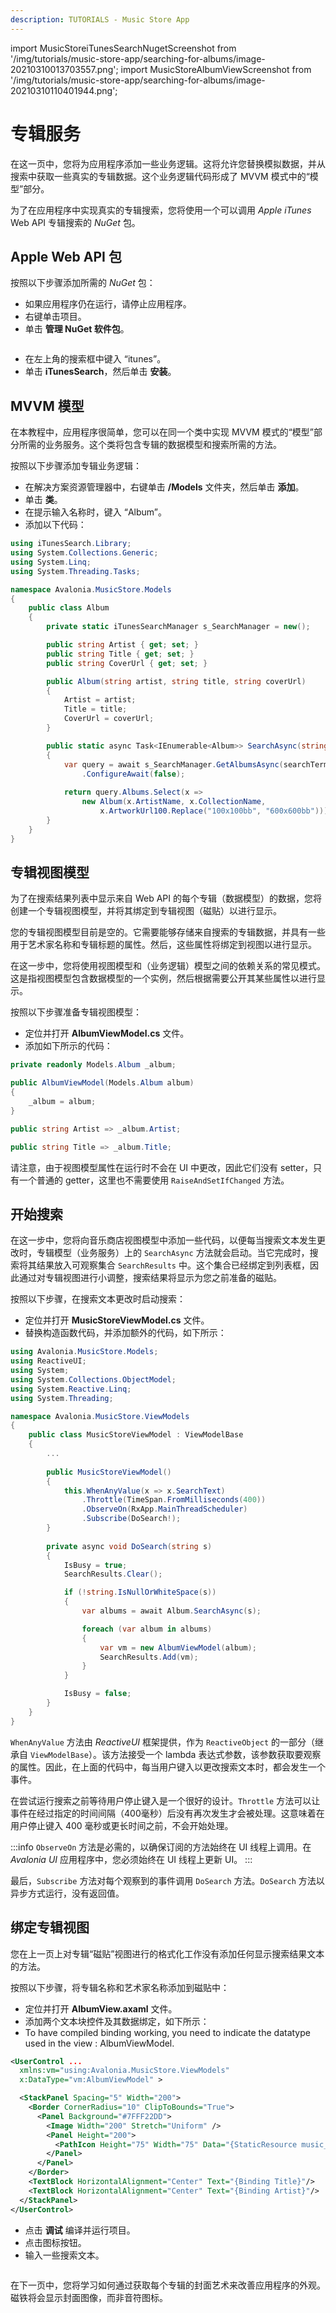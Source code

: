 ```yaml
---
description: TUTORIALS - Music Store App
---
```


import MusicStoreiTunesSearchNugetScreenshot from '/img/tutorials/music-store-app/searching-for-albums/image-20210310013703557.png';
import MusicStoreAlbumViewScreenshot from '/img/tutorials/music-store-app/searching-for-albums/image-20210310110401944.png';

# 专辑服务

在这一页中，您将为应用程序添加一些业务逻辑。这将允许您替换模拟数据，并从搜索中获取一些真实的专辑数据。这个业务逻辑代码形成了 MVVM 模式中的“模型”部分。

为了在应用程序中实现真实的专辑搜索，您将使用一个可以调用 _Apple iTunes_ Web API 专辑搜索的 _NuGet_ 包。

## Apple Web API 包

按照以下步骤添加所需的 _NuGet_ 包：

- 如果应用程序仍在运行，请停止应用程序。
- 右键单击项目。
- 单击 **管理 NuGet 软件包**。

<p><img className="image-medium-zoom" src={MusicStoreiTunesSearchNugetScreenshot} alt="" /></p>

- 在左上角的搜索框中键入 “itunes”。
- 单击 **iTunesSearch**，然后单击 **安装**。

## MVVM 模型

在本教程中，应用程序很简单，您可以在同一个类中实现 MVVM 模式的“模型”部分所需的业务服务。这个类将包含专辑的数据模型和搜索所需的方法。

按照以下步骤添加专辑业务逻辑：

- 在解决方案资源管理器中，右键单击 **/Models** 文件夹，然后单击 **添加**。
- 单击 **类**。
- 在提示输入名称时，键入 “Album”。
- 添加以下代码：

```csharp
using iTunesSearch.Library;
using System.Collections.Generic;
using System.Linq;
using System.Threading.Tasks;

namespace Avalonia.MusicStore.Models
{
    public class Album
    {
        private static iTunesSearchManager s_SearchManager = new();

        public string Artist { get; set; }
        public string Title { get; set; }
        public string CoverUrl { get; set; }

        public Album(string artist, string title, string coverUrl)
        {
            Artist = artist;
            Title = title;
            CoverUrl = coverUrl;
        }

        public static async Task<IEnumerable<Album>> SearchAsync(string searchTerm)
        {
            var query = await s_SearchManager.GetAlbumsAsync(searchTerm)
                .ConfigureAwait(false);
                
            return query.Albums.Select(x =>
                new Album(x.ArtistName, x.CollectionName, 
                    x.ArtworkUrl100.Replace("100x100bb", "600x600bb")));
        }
    }  
}
```

## 专辑视图模型

为了在搜索结果列表中显示来自 Web API 的每个专辑（数据模型）的数据，您将创建一个专辑视图模型，并将其绑定到专辑视图（磁贴）以进行显示。

您的专辑视图模型目前是空的。它需要能够存储来自搜索的专辑数据，并具有一些用于艺术家名称和专辑标题的属性。然后，这些属性将绑定到视图以进行显示。

在这一步中，您将使用视图模型和（业务逻辑）模型之间的依赖关系的常见模式。这是指视图模型包含数据模型的一个实例，然后根据需要公开其某些属性以进行显示。

按照以下步骤准备专辑视图模型：

- 定位并打开 **AlbumViewModel.cs** 文件。
- 添加如下所示的代码：

```csharp
private readonly Models.Album _album;

public AlbumViewModel(Models.Album album)
{
    _album = album;
}

public string Artist => _album.Artist;

public string Title => _album.Title;
```

请注意，由于视图模型属性在运行时不会在 UI 中更改，因此它们没有 setter，只有一个普通的 getter，这里也不需要使用 `RaiseAndSetIfChanged` 方法。

## 开始搜索

在这一步中，您将向音乐商店视图模型中添加一些代码，以便每当搜索文本发生更改时，专辑模型（业务服务）上的 `SearchAsync` 方法就会启动。当它完成时，搜索将其结果放入可观察集合 `SearchResults` 中。这个集合已经绑定到列表框，因此通过对专辑视图进行小调整，搜索结果将显示为您之前准备的磁贴。

按照以下步骤，在搜索文本更改时启动搜索：

- 定位并打开 **MusicStoreViewModel.cs** 文件。
- 替换构造函数代码，并添加额外的代码，如下所示：

```csharp
using Avalonia.MusicStore.Models;
using ReactiveUI;
using System;
using System.Collections.ObjectModel;
using System.Reactive.Linq;
using System.Threading;

namespace Avalonia.MusicStore.ViewModels
{
    public class MusicStoreViewModel : ViewModelBase
    {
        ...
       
        public MusicStoreViewModel()
        {
            this.WhenAnyValue(x => x.SearchText)
                .Throttle(TimeSpan.FromMilliseconds(400))
                .ObserveOn(RxApp.MainThreadScheduler)
                .Subscribe(DoSearch!);
        }
       
        private async void DoSearch(string s)
        {
            IsBusy = true;
            SearchResults.Clear();

            if (!string.IsNullOrWhiteSpace(s))
            {
                var albums = await Album.SearchAsync(s);

                foreach (var album in albums)
                {
                    var vm = new AlbumViewModel(album);
                    SearchResults.Add(vm);
                }
            }

            IsBusy = false;
        }
    }
}
```

`WhenAnyValue` 方法由 _ReactiveUI_ 框架提供，作为 `ReactiveObject` 的一部分（继承自 `ViewModelBase`）。该方法接受一个 lambda 表达式参数，该参数获取要观察的属性。因此，在上面的代码中，每当用户键入以更改搜索文本时，都会发生一个事件。

在尝试运行搜索之前等待用户停止键入是一个很好的设计。`Throttle` 方法可以让事件在经过指定的时间间隔（400毫秒）后没有再次发生才会被处理。这意味着在用户停止键入 400 毫秒或更长时间之前，不会开始处理。

:::info
`ObserveOn` 方法是必需的，以确保订阅的方法始终在 UI 线程上调用。在 _Avalonia UI_ 应用程序中，您必须始终在 UI 线程上更新 UI。
:::

最后，`Subscribe` 方法对每个观察到的事件调用 `DoSearch` 方法。`DoSearch` 方法以异步方式运行，没有返回值。

## 绑定专辑视图

您在上一页上对专辑“磁贴”视图进行的格式化工作没有添加任何显示搜索结果文本的方法。

按照以下步骤，将专辑名称和艺术家名称添加到磁贴中：

- 定位并打开 **AlbumView.axaml** 文件。
- 添加两个文本块控件及其数据绑定，如下所示：
- To have compiled binding working, you need to indicate the datatype used in the view : AlbumViewModel.

```xml
<UserControl ...
  xmlns:vm="using:Avalonia.MusicStore.ViewModels"
  x:DataType="vm:AlbumViewModel" >

  <StackPanel Spacing="5" Width="200">
    <Border CornerRadius="10" ClipToBounds="True">
      <Panel Background="#7FFF22DD">
        <Image Width="200" Stretch="Uniform" />
        <Panel Height="200">
          <PathIcon Height="75" Width="75" Data="{StaticResource music_regular}" />
        </Panel>
      </Panel>
    </Border>
    <TextBlock HorizontalAlignment="Center" Text="{Binding Title}"/>
    <TextBlock HorizontalAlignment="Center" Text="{Binding Artist}"/>
  </StackPanel>
</UserControl>
```

- 点击 **调试** 编译并运行项目。
- 点击图标按钮。
- 输入一些搜索文本。

<p><img className="image-medium-zoom" src={MusicStoreAlbumViewScreenshot} alt="" /></p>

在下一页中，您将学习如何通过获取每个专辑的封面艺术来改善应用程序的外观。磁铁将会显示封面图像，而非音符图标。

